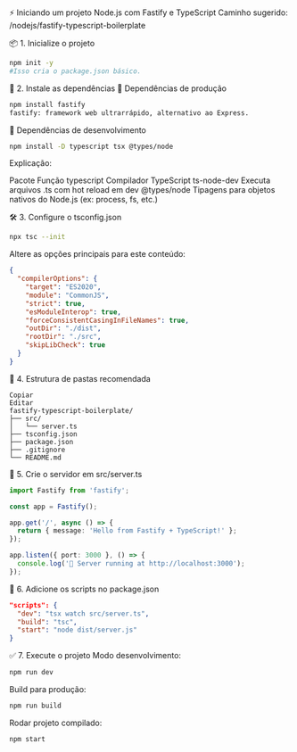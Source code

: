 ⚡ Iniciando um projeto Node.js com Fastify e TypeScript
Caminho sugerido: /nodejs/fastify-typescript-boilerplate

📦 1. Inicialize o projeto
```bash
npm init -y
#Isso cria o package.json básico.
```

🔧 2. Instale as dependências
📌 Dependências de produção
```bash
npm install fastify
fastify: framework web ultrarrápido, alternativo ao Express.
```

📌 Dependências de desenvolvimento
```bash
npm install -D typescript tsx @types/node
```
Explicação:

Pacote	Função
typescript	Compilador TypeScript
ts-node-dev	Executa arquivos .ts com hot reload em dev
@types/node	Tipagens para objetos nativos do Node.js (ex: process, fs, etc.)

🛠 3. Configure o tsconfig.json
```bash
npx tsc --init
```
Altere as opções principais para este conteúdo:

```json
{
  "compilerOptions": {
    "target": "ES2020",
    "module": "CommonJS",
    "strict": true,
    "esModuleInterop": true,
    "forceConsistentCasingInFileNames": true,
    "outDir": "./dist",
    "rootDir": "./src",
    "skipLibCheck": true
  }
}
```

📁 4. Estrutura de pastas recomendada
```pgsql
Copiar
Editar
fastify-typescript-boilerplate/
├── src/
│   └── server.ts
├── tsconfig.json
├── package.json
├── .gitignore
└── README.md
```

🧠 5. Crie o servidor em src/server.ts
```ts
import Fastify from 'fastify';

const app = Fastify();

app.get('/', async () => {
  return { message: 'Hello from Fastify + TypeScript!' };
});

app.listen({ port: 3000 }, () => {
  console.log('🚀 Server running at http://localhost:3000');
});
```

🧪 6. Adicione os scripts no package.json
```json
"scripts": {
  "dev": "tsx watch src/server.ts",
  "build": "tsc",
  "start": "node dist/server.js"
}
```
✅ 7. Execute o projeto
Modo desenvolvimento:

```bash
npm run dev
```

Build para produção:

```bash
npm run build
```
Rodar projeto compilado:
```bash
npm start
```
